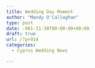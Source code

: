 ```yaml
---
title: Wedding Day Moment
author: "Mandy O'Callaghan"
type: post
date: -001-11-30T00:00:00+00:00
draft: true
url: /?p=914
categories:
  - Cyprus Wedding News

---
```

